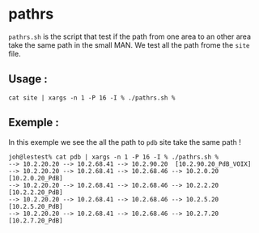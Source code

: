 # pathrs

`pathrs.sh` is the script that test if the path from one area to an other area take the same path in the small MAN. We test all the path frome the `site` file.

Usage :
-------
```
cat site | xargs -n 1 -P 16 -I % ./pathrs.sh %
```

Exemple :
---------
In this exemple we see the all the path to `pdb` site take the same path !
```
joh@lestest% cat pdb | xargs -n 1 -P 16 -I % ./pathrs.sh %
--> 10.2.20.20 --> 10.2.68.41 --> 10.2.90.20  [10.2.90.20_PdB_VOIX]
--> 10.2.20.20 --> 10.2.68.41 --> 10.2.68.46 --> 10.2.0.20  [10.2.0.20_PdB]
--> 10.2.20.20 --> 10.2.68.41 --> 10.2.68.46 --> 10.2.2.20  [10.2.2.20_PdB]
--> 10.2.20.20 --> 10.2.68.41 --> 10.2.68.46 --> 10.2.5.20  [10.2.5.20_PdB]
--> 10.2.20.20 --> 10.2.68.41 --> 10.2.68.46 --> 10.2.7.20  [10.2.7.20_PdB]
```
